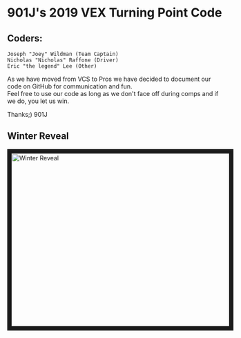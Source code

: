 # 901J's 2019 VEX Turning Point Code <br/>
## Coders: <br/>
	Joseph "Joey" Wildman (Team Captain)
	Nicholas "Nicholas" Raffone (Driver)
	Eric "the legend" Lee (Other)

As we have moved from VCS to Pros we have decided to document our code on GitHub for communication and fun. </br> 
Feel free to use our code as long as we don't face off during comps and if we do, you let us win.

Thanks;) 901J

## Winter Reveal

<a href="https://www.youtube.com/embed/5NzbwMYjZFo
" target="_blank"><img src="http://img.youtube.com/vi/5NzbwMYjZFo/0.jpg" 
alt="Winter Reveal" width="600" height="400" border="10" /></a>
